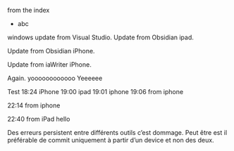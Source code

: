 from the index

- abc

windows update from Visual Studio.
Update from Obsidian ipad.

Update from Obsidian iPhone.

Update from iaWriter iPhone.

Again.
yoooooooooooo
Yeeeeee

Test
18:24 iPhone 
19:00 ipad
19:01 iphone
19:06 from iphone

22:14 from iphone

22:40 from iPad
hello

Des erreurs persistent entre différents outils c’est dommage.
Peut être est il préférable de commit uniquement à partir d’un device et non des deux.